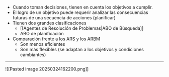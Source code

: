 - Cuando toman decisiones, tienen en cuenta los objetivos a cumplir.
- El logro de un objetivo puede requerir analizar las consecuencias futuras de una secuencia de acciones (planificar)
- Tienen dos grandes clasificaciones
	- [[Agentes de Resolución de Problemas|ABO de Búsqueda]] 
	- ABO de planificación
- Comparación frente a los ARS y los ARBM
	- Son menos eficientes
	- Son más flexibles (se adaptan a los objetivos y condiciones cambiantes)
***
![[Pasted image 20250324162200.png]]